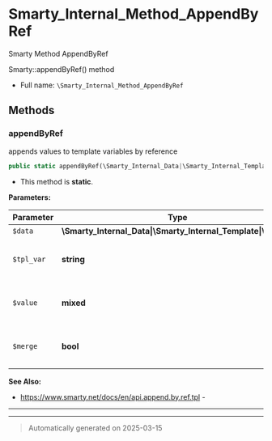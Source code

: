 
# Smarty_Internal_Method_AppendByRef

Smarty Method AppendByRef

Smarty::appendByRef() method

* Full name: `\Smarty_Internal_Method_AppendByRef`




## Methods


### appendByRef

appends values to template variables by reference

```php
public static appendByRef(\Smarty_Internal_Data|\Smarty_Internal_Template|\Smarty $data, string $tpl_var, mixed& $value, bool $merge = false): \Smarty_Internal_Data|\Smarty_Internal_Template|\Smarty
```



* This method is **static**.




**Parameters:**

| Parameter | Type | Description |
|-----------|------|-------------|
| `$data` | **\Smarty_Internal_Data&#124;\Smarty_Internal_Template&#124;\Smarty** |  |
| `$tpl_var` | **string** | the template variable name |
| `$value` | **mixed** | the referenced value to append |
| `$merge` | **bool** | flag if array elements shall be merged |





**See Also:**

* https://www.smarty.net/docs/en/api.append.by.ref.tpl - 

***


***
> Automatically generated on 2025-03-15
